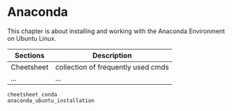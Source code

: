 # Anaconda

This chapter is about installing and working with the Anaconda Environment on Ubuntu Linux.


| Sections   | Description                        |
|------------|------------------------------------|
| Cheetsheet | collection of frequently used cmds |
| ...        | ...                                |


```{toctree}
cheetsheet_conda
anaconda_ubuntu_installation
```
